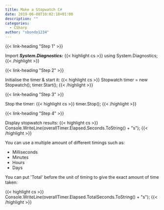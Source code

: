 ```yaml
---
title: Make a Stopwatch C#
date: 2019-06-08T10:02:18+01:00
description: ""
categories:
  - CSharp
author: "sbondo1234"
---
```


{{< link-heading "Step 1" >}}

Import ***System.Diagnostics:***
{{< highlight cs >}}
using System.Diagnostics;
{{< /highlight >}}

{{< link-heading "Step 2" >}}

Initialise the timer & start it:
{{< highlight cs >}}
Stopwatch timer = new Stopwatch();
timer.Start();
{{< /highlight >}}

{{< link-heading "Step 3" >}}

Stop the timer:
{{< highlight cs >}}
timer.Stop();
{{< /highlight >}}

{{< link-heading "Step 4" >}}

Display stopwatch results:
{{< highlight cs >}}
Console.WriteLine(overallTimer.Elapsed.Seconds.ToString() + "s");
{{< /highlight >}}

You can use a multiple amount of different timings such as:

  - Milliseconds
  - Minutes
  - Hours
  - Days

You can put 'Total' before the unit of timing to give the exact amount of time
taken:

{{< highlight cs >}}
Console.WriteLine(overallTimer.Elapsed.TotalSeconds.ToString() + "s");
{{< /highlight >}}
